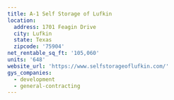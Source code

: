 ```yaml
---
title: A-1 Self Storage of Lufkin
location:
  address: 1701 Feagin Drive
  city: Lufkin
  state: Texas
  zipcode: '75904'
net_rentable_sq_ft: '105,060'
units: '648'
website_url: 'https://www.selfstorageoflufkin.com/'
gys_companies:
  - development
  - general-contracting
---
```


